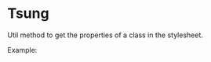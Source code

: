 Tsung
=====

Util method to get the properties of a class in the stylesheet.

Example:

<style>

.change_opacity
{
  opacity:0
}

.header .margin
{
  margin-top:"10px";
  margin-left:"10px";
}

</style>

<script type="text/javascript">
tsung("change_opacity"); //return {"opacity":"0"}
tsung(".header .margin"); //return {"margin-top":"10px", "margin-left":"10px"}
</script>
